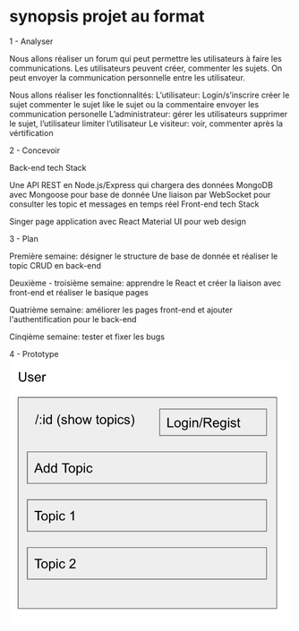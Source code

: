 # synopsis projet au format
1 - Analyser

Nous allons réaliser un forum qui peut permettre les utilisateurs à faire les communications. Les utilisateurs peuvent créer, commenter les sujets. On peut envoyer la communication personnelle entre les utilisateur.

Nous allons réaliser les fonctionnalités:
L’utilisateur: 
		Login/s’inscrire
créer le sujet
commenter le sujet
like le sujet ou la commentaire
envoyer les communication personelle
L’administrateur:
		gérer les utilisateurs
		supprimer le sujet, l’utilisateur
		limiter l’utilisateur
Le visiteur:
		voir, commenter après la vértification
    
    
2 - Concevoir

Back-end tech Stack


Une API REST en Node.js/Express qui chargera des données
MongoDB avec Mongoose pour base de donnée
Une liaison par WebSocket pour consulter les topic et messages en temps réel
Front-end tech Stack


Singer page application avec React
Material UI pour web design

3 - Plan

Première semaine: désigner le structure de base de donnée et réaliser le topic CRUD en back-end

Deuxième - troisième semaine: apprendre le React et créer la liaison avec front-end et réaliser le basique pages

Quatrième semaine: améliorer les pages front-end et ajouter l'authentification pour le back-end

Cinqième semaine: tester et fixer les bugs


4 - Prototype
![image](https://github.com/ZheruiL/node_js_project/blob/master/images/prototype_1.png)


